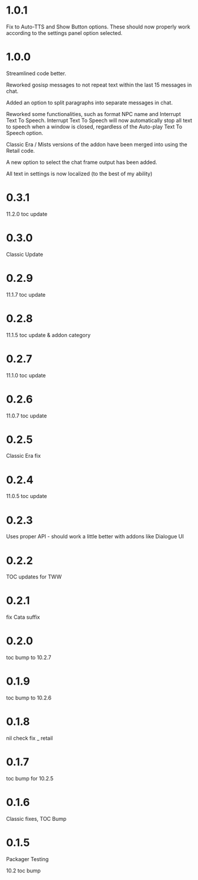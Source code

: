# 1.0.1

Fix to Auto-TTS and Show Button options. These should now properly work according to the settings panel option selected.

# 1.0.0

Streamlined code better.

Reworked gosisp messages to not repeat text within the last 15 messages in chat.

Added an option to split paragraphs into separate messages in chat.

Reworked some functionalities, such as format NPC name and Interrupt Text To Speech. Interrupt Text To Speech will now automatically stop all text to speech when a window is closed, regardless of the Auto-play Text To Speech option.

Classic Era / Mists versions of the addon have been merged into using the Retail code.

A new option to select the chat frame output has been added.

All text in settings is now localized  (to the best of my ability)

# 0.3.1

11.2.0 toc update

# 0.3.0

Classic Update

# 0.2.9

11.1.7 toc update

# 0.2.8

11.1.5 toc update & addon category

# 0.2.7

11.1.0 toc update

# 0.2.6

11.0.7 toc update

# 0.2.5

Classic Era fix

# 0.2.4

11.0.5 toc update

# 0.2.3

Uses proper API - should work a little better with addons like Dialogue UI

# 0.2.2

TOC updates for TWW

# 0.2.1

fix Cata suffix

# 0.2.0

toc bump to 10.2.7

# 0.1.9

toc bump to 10.2.6

# 0.1.8

nil check fix _ retail

# 0.1.7

toc bump for 10.2.5

# 0.1.6

Classic fixes, TOC Bump

# 0.1.5

Packager Testing

10.2 toc bump